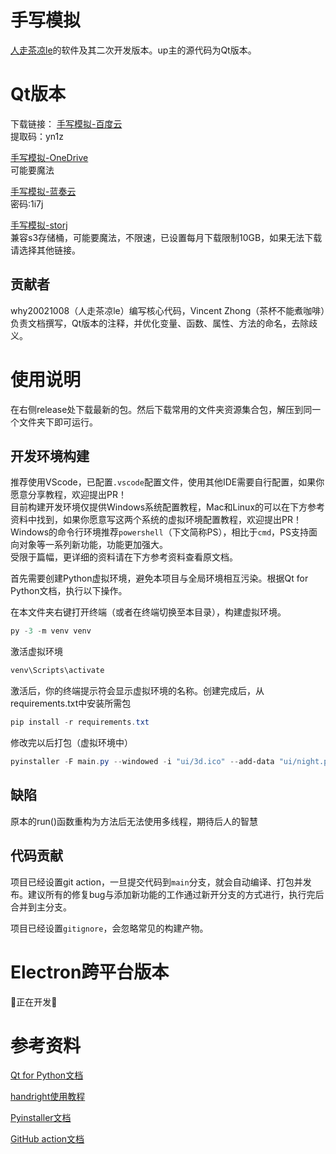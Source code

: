 # 手写模拟

[人走茶凉le](https://space.bilibili.com/354163879)的软件及其二次开发版本。up主的源代码为Qt版本。

# Qt版本

下载链接：
[手写模拟-百度云](https://pan.baidu.com/s/16ReiVqKryIHkT84_qE5v7g?pwd=yn1z)  
提取码：yn1z

[手写模拟-OneDrive](https://1drv.ms/f/c/ce2d233c2ff03eb6/Epk-2WVaIn5DisGzqWhm94IBhVRN6T8sp6qCO_CyVTpuaQ?e=jSkagp)  
可能要魔法

[手写模拟-蓝奏云](https://wwuv.lanzouw.com/b00ocwmfcj)  
密码:1i7j

[手写模拟-storj](https://link.storjshare.io/s/jvihgwockwfdww3bcahovmqfiola/fpa-cdn/hand-write/release/)  
兼容s3存储桶，可能要魔法，不限速，已设置每月下载限制10GB，如果无法下载请选择其他链接。

## 贡献者
why20021008（人走茶凉le）编写核心代码，Vincent Zhong（茶杯不能煮咖啡）负责文档撰写，Qt版本的注释，并优化变量、函数、属性、方法的命名，去除歧义。

# 使用说明

在右侧release处下载最新的包。然后下载常用的文件夹资源集合包，解压到同一个文件夹下即可运行。

## 开发环境构建

推荐使用VScode，已配置`.vscode`配置文件，使用其他IDE需要自行配置，如果你愿意分享教程，欢迎提出PR！  
目前构建开发环境仅提供Windows系统配置教程，Mac和Linux的可以在下方参考资料中找到，如果你愿意写这两个系统的虚拟环境配置教程，欢迎提出PR！  
Windows的命令行环境推荐`powershell`（下文简称PS），相比于`cmd`，PS支持面向对象等一系列新功能，功能更加强大。  
受限于篇幅，更详细的资料请在下方参考资料查看原文档。

首先需要创建Python虚拟环境，避免本项目与全局环境相互污染。根据Qt for Python文档，执行以下操作。

在本文件夹右键打开终端（或者在终端切换至本目录），构建虚拟环境。
```powershell
py -3 -m venv venv
```
激活虚拟环境
```powershell
venv\Scripts\activate
```

激活后，你的终端提示符会显示虚拟环境的名称。创建完成后，从requirements.txt中安装所需包

```powershell
pip install -r requirements.txt
```

修改完以后打包（虚拟环境中）

```powershell
pyinstaller -F main.py --windowed -i "ui/3d.ico" --add-data "ui/night.png:ui" -n "手写模拟"
```

## 缺陷
原本的run()函数重构为方法后无法使用多线程，期待后人的智慧

## 代码贡献
项目已经设置git action，一旦提交代码到`main`分支，就会自动编译、打包并发布。建议所有的修复bug与添加新功能的工作通过新开分支的方式进行，执行完后合并到主分支。

项目已经设置`gitignore`，会忽略常见的构建产物。

# Electron跨平台版本

🚧正在开发🚧

# 参考资料
[Qt for Python文档](https://doc.qt.io/qtforpython-6/quickstart.html)

[handright使用教程](https://github.com/Gsllchb/Handright/blob/master/docs/tutorial.md)

[Pyinstaller文档](https://pyinstaller.org/en/stable/index.html#)

[GitHub action文档](https://docs.github.com/zh/actions)
